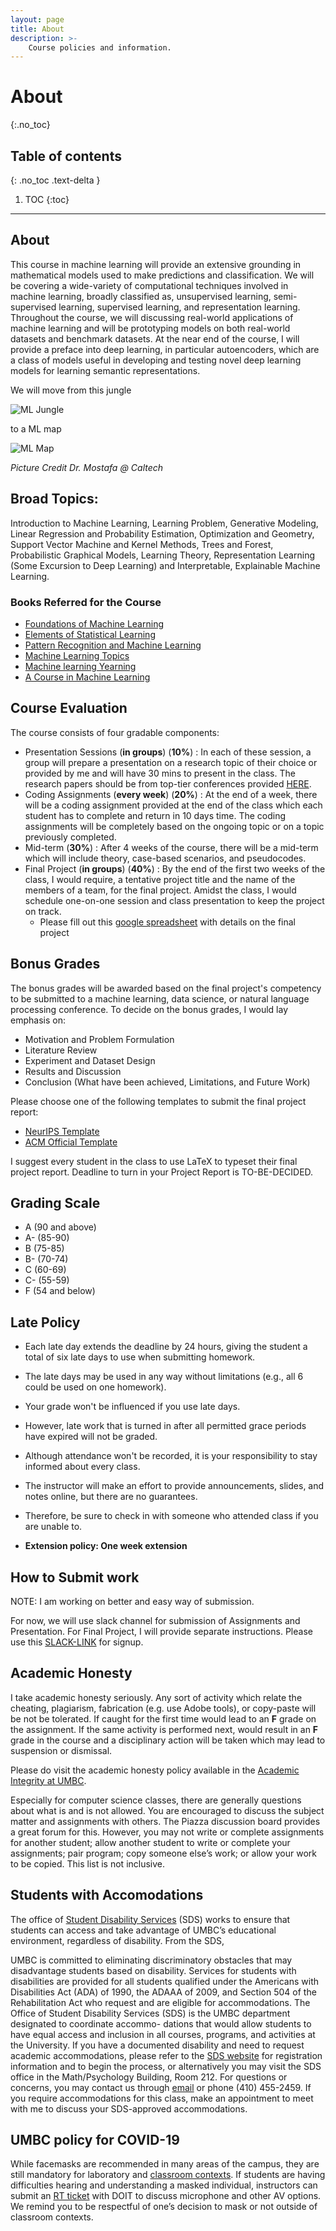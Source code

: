 ```yaml
---
layout: page
title: About
description: >-
    Course policies and information.
---
```


# About
{:.no_toc}

## Table of contents
{: .no_toc .text-delta }

1. TOC
{:toc}

---

## About

This course in machine learning will provide an extensive grounding in mathematical models used to make predictions and classification. We will be covering a wide-variety of computational techniques involved in machine learning,  broadly classified as, unsupervised learning, semi-supervised learning, supervised learning, and representation learning. Throughout the course, we will discussing real-world applications of machine learning and will be prototyping models on both real-world datasets and benchmark datasets. At the near end of the course, I will provide a preface into deep learning, in particular autoencoders, which are a class of models useful in developing and testing novel deep learning models for learning semantic representations.

We will move from this jungle 

![ML Jungle](/assets/images/ML_jungle.png)

to a ML map

![ML Map](/assets/images/ML_Map.png)

_Picture Credit Dr. Mostafa @ Caltech_

## Broad Topics:

Introduction to Machine Learning, Learning Problem, Generative Modeling, Linear Regression and Probability Estimation, Optimization and Geometry, Support Vector Machine and Kernel Methods, Trees and Forest, Probabilistic Graphical Models, Learning Theory, Representation Learning (Some Excursion to Deep Learning) and Interpretable, Explainable Machine Learning. 

### Books Referred for the Course
* [Foundations of Machine Learning](https://d1rkab7tlqy5f1.cloudfront.net/EWI/Over%20de%20faculteit/Afdelingen/Intelligent%20Systems/Pattern%20Recognition%20Laboratory/PR/Reading%20Group/Foundations_of_Machine_Learning.pdf)
* [Elements of Statistical Learning](https://hastie.su.domains/Papers/ESLII.pdf)
* [Pattern Recognition and Machine Learning](https://www.microsoft.com/en-us/research/uploads/prod/2006/01/Bishop-Pattern-Recognition-and-Machine-Learning-2006.pdf)
* [Machine Learning Topics](https://home.work.caltech.edu/library/index.html)
* [Machine learning Yearning](https://nessie.ilab.sztaki.hu/~kornai/2020/AdvancedMachineLearning/Ng_MachineLearningYearning.pdf)
* [A Course in Machine Learning](http://ciml.info/)

## Course Evaluation

The course consists of four gradable components:
* Presentation Sessions (__in groups__) (**10%**) : In each of these session, a group will prepare a presentation on a research topic of their choice or provided by me and will have 30 mins to present in the class. The research papers should be from top-tier conferences provided [HERE](https://research.com/conference-rankings/computer-science).
* Coding Assignments (__every week__) (**20%**) : At the end of a week, there will be a coding assignment provided at the end of the class which each student has to complete and return in 10 days time. The coding assignments will be completely based on the ongoing topic or on a topic previously completed.
* Mid-term (**30%**) : After 4 weeks of the course, there will be a mid-term which will include theory, case-based scenarios, and pseudocodes.
* Final Project (__in groups__) (**40%**) : By the end of the first two weeks of the class, I would require, a tentative project title and the name of the members of a team, for the final project. Amidst the class, I would schedule one-on-one session and class presentation to keep the project on track. 
    * Please fill out this [google spreadsheet](https://docs.google.com/spreadsheets/d/17Wv_hqMpghsEjdN6DaV2cs5DhWvQc7g0pIOTmz7Hcvk/edit?usp=sharing) with details on the final project

## Bonus Grades

The bonus grades will be awarded based on the final project's competency to be submitted to a machine learning, data science, or natural language processing conference. To decide on the bonus grades, I would lay emphasis on:
* Motivation and Problem Formulation
* Literature Review
* Experiment and Dataset Design
* Results and Discussion
* Conclusion (What have been achieved, Limitations, and Future Work)  

Please choose one of the following templates to submit the final project report: 
* [NeurIPS Template](https://www.overleaf.com/latex/templates/neurips-2022/kxymzbjpwsqx)
* [ACM Official Template](https://www.overleaf.com/latex/templates/acm-conference-proceedings-primary-article-template/wbvnghjbzwpc)

I suggest every student in the class to use LaTeX to typeset their final project report. Deadline to turn in your Project Report is TO-BE-DECIDED. 

## Grading Scale
* A (90 and above)
* A- (85-90)
* B (75-85)
* B- (70-74)
* C (60-69)
* C- (55-59)
* F (54 and below)


## Late Policy

* Each late day extends the deadline by 24 hours, giving the student a total of six late days to use when submitting homework.
* The late days may be used in any way without limitations (e.g., all 6 could be used on one homework).
* Your grade won't be influenced if you use late days.
* However, late work that is turned in after all permitted grace periods have expired will not be graded.

* Although attendance won't be recorded, it is your responsibility to stay informed about every class.
* The instructor will make an effort to provide announcements, slides, and notes online, but there are no guarantees.
* Therefore, be sure to check in with someone who attended class if you are unable to. 
* **Extension policy: One week extension**

## How to Submit work 

NOTE: I am working on better and easy way of submission. 


For now, we will use slack channel for submission of Assignments and Presentation. For Final Project, I will provide separate instructions. Please use this [SLACK-LINK](
https://join.slack.com/t/umbc-cqp6019/shared_invite/zt-1fgqrcqo1-k1tWBLtbEIPHlZd1EJfQng) for signup. 

## Academic Honesty

I take academic honesty seriously. Any sort of activity which relate the cheating, plagiarism, fabrication (e.g. use Adobe tools), or copy-paste will be not be tolerated. If caught for the first time would lead to an **F** grade on the assignment. If the same activity is performed next, would result in an **F** grade in the course and a disciplinary action will be taken which may lead to suspension or dismissal. 

Please do visit the academic honesty policy available in the [Academic Integrity at UMBC](https://academicconduct.umbc.edu/). 

Especially for computer science classes, there are generally questions about what is and is not allowed.
You are encouraged to discuss the subject matter and assignments with others. The Piazza discussion board
provides a great forum for this. However, you may not write or complete assignments for another student;
allow another student to write or complete your assignments; pair program; copy someone else’s work; or
allow your work to be copied. This list is not inclusive.

## Students with Accomodations
The office of [Student Disability Services](https://sds.umbc.edu) (SDS) works to ensure that students can access and take advantage of UMBC’s educational environment, regardless of disability. From the SDS,


UMBC is committed to eliminating discriminatory obstacles that may disadvantage students
based on disability. Services for students with disabilities are provided for all students qualified
under the Americans with Disabilities Act (ADA) of 1990, the ADAAA of 2009, and Section
504 of the Rehabilitation Act who request and are eligible for accommodations. The Office of
Student Disability Services (SDS) is the UMBC department designated to coordinate accommo-
dations that would allow students to have equal access and inclusion in all courses, programs,
and activities at the University.
If you have a documented disability and need to request academic accommodations, please refer
to the [SDS website](sds.umbc.edu) for registration information and to begin the process,
or alternatively you may visit the SDS office in the Math/Psychology Building, Room 212.
For questions or concerns, you may contact us through [email](disAbility@umbc.edu) or
phone (410) 455-2459. If you require accommodations for this class, make an appointment to meet with me to discuss your SDS-approved accommodations. 

## UMBC policy for COVID-19
While facemasks are recommended in many areas of the campus, they are still mandatory for laboratory and [classroom contexts](https://covid19.umbc.edu/latest-campus-communications/post/126794/).  If students are having difficulties hearing and understanding a masked individual, instructors can submit an [RT ticket](https://doit.umbc.edu/request-av-services/) with DOIT to discuss microphone and other AV options. We remind you to be respectful of one’s decision to mask or not outside of classroom contexts.